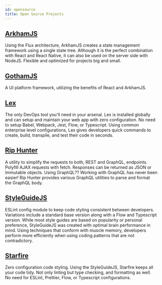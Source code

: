 ```yaml
---
id: opensource
title: Open Source Projects
---
```


## [ArkhamJS](https://arkhamjs.io)

Using the Flux architecture, ArkhamJS creates a state management framework using a single state tree. Although it is the perfect combination with React and React Native, it can also be used on the server side with NodeJS. Flexible and optimized for projects big and small.

## [GothamJS](https://github.com/nitrogenlabs/gothamjs)

A UI platform framework, utilizing the benefits of React and ArkhamJS.

## [Lex](https://github.com/nitrogenlabs/lex)

The only DevOps tool you'll need in your arsenal. Lex is installed globally and can setup and maintain your web app with zero configuration. No need to setup Babel, Webpack, Jest, Flow, or Typescript. Using common enterprise level configurations, Lex gives developers quick commands to create, build, transpile, and test their code in seconds.

## [Rip Hunter](https://github.com/nitrogenlabs/rip-hunter)

A utility to simplify the requests to both, REST and GraphQL, endpoints. Polyfill AJAX requests with fetch. Responses can be returned as JSON or Immutable objects. Using GraphQL?? Working with GraphQL has never been easier! Rip Hunter provides various GraphQL utilities to parse and format the GraphQL body.

## [StyleGuideJS](https://github.com/nitrogenlabs/styleguidejs)

ESLint config module to keep code styling consistent between developers. Variations include a standard base version along with a Flow and Typescript version. While most style guides are based on popularity or personal preference, StyleGuideJS was created with optimal brain performance in mind. Using techniques that conform with muscle memory, developers perform more efficiently when using coding patterns that are not contradictory.

## [Starfire](https://github.com/nitrogenlabs/starfire)

Zero configuration code styling. Using the StyleGuideJS, Starfire keeps all your code tidy. Not only linting but type checking, and formatting as well. No need for ESLint, Prettier, Flow, or Typescript configurations.
